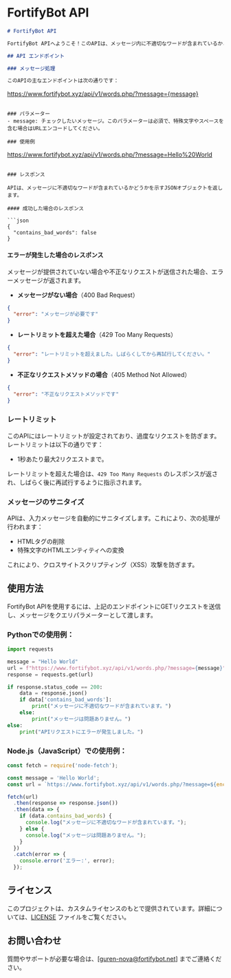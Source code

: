 # FortifyBot API

```markdown
# FortifyBot API

FortifyBot APIへようこそ！このAPIは、メッセージ内に不適切なワードが含まれているかどうかをチェックするシンプルな方法を提供します。レートリミットとメッセージのサニタイズ機能を備えており、安全に利用できます。

## API エンドポイント

### メッセージ処理

このAPIの主なエンドポイントは次の通りです：

```
https://www.fortifybot.xyz/api/v1/words.php/?message={message}
```

### パラメーター
- message: チェックしたいメッセージ。このパラメーターは必須で、特殊文字やスペースを含む場合はURLエンコードしてください。

### 使用例

```
https://www.fortifybot.xyz/api/v1/words.php/?message=Hello%20World
```

### レスポンス

APIは、メッセージに不適切なワードが含まれているかどうかを示すJSONオブジェクトを返します。

#### 成功した場合のレスポンス

```json
{
  "contains_bad_words": false
}
```

#### エラーが発生した場合のレスポンス

メッセージが提供されていない場合や不正なリクエストが送信された場合、エラーメッセージが返されます。

- **メッセージがない場合**（400 Bad Request）

```json
{
  "error": "メッセージが必要です"
}
```

- **レートリミットを超えた場合**（429 Too Many Requests）

```json
{
  "error": "レートリミットを超えました。しばらくしてから再試行してください。"
}
```

- **不正なリクエストメソッドの場合**（405 Method Not Allowed）

```json
{
  "error": "不正なリクエストメソッドです"
}
```

### レートリミット

このAPIにはレートリミットが設定されており、過度なリクエストを防ぎます。レートリミットは以下の通りです：

- 1秒あたり最大2リクエストまで。

レートリミットを超えた場合は、`429 Too Many Requests` のレスポンスが返され、しばらく後に再試行するように指示されます。

### メッセージのサニタイズ

APIは、入力メッセージを自動的にサニタイズします。これにより、次の処理が行われます：

- HTMLタグの削除
- 特殊文字のHTMLエンティティへの変換

これにより、クロスサイトスクリプティング（XSS）攻撃を防ぎます。

## 使用方法

FortifyBot APIを使用するには、上記のエンドポイントにGETリクエストを送信し、メッセージをクエリパラメーターとして渡します。

### Pythonでの使用例：

```python
import requests

message = "Hello World"
url = f"https://www.fortifybot.xyz/api/v1/words.php/?message={message}"
response = requests.get(url)

if response.status_code == 200:
    data = response.json()
    if data['contains_bad_words']:
        print("メッセージに不適切なワードが含まれています。")
    else:
        print("メッセージは問題ありません。")
else:
    print("APIリクエストにエラーが発生しました。")
```

### Node.js（JavaScript）での使用例：

```javascript
const fetch = require('node-fetch');

const message = 'Hello World';
const url = `https://www.fortifybot.xyz/api/v1/words.php/?message=${encodeURIComponent(message)}`;

fetch(url)
  .then(response => response.json())
  .then(data => {
    if (data.contains_bad_words) {
      console.log("メッセージに不適切なワードが含まれています。");
    } else {
      console.log("メッセージは問題ありません。");
    }
  })
  .catch(error => {
    console.error('エラー:', error);
  });
```

## ライセンス

このプロジェクトは、カスタムライセンスのもとで提供されています。詳細については、[LICENSE](./LICENSE) ファイルをご覧ください。

## お問い合わせ

質問やサポートが必要な場合は、[guren-nova@fortifybot.net] までご連絡ください。

